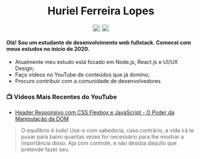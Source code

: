 <h1 align="center"> Huriel Ferreira Lopes </h1>
<p align="center"></p>

<p align="center">
<a href="https://www.linkedin.com/in/huriel-lopes/" target="blank"><img align="center" src="https://cdn.jsdelivr.net/npm/simple-icons@3.0.1/icons/linkedin.svg" alt="huri3l" height="20" width="20" /></a>
<a href="https://www.instagram.com/_huri3l/" target="blank"><img align="center" src="https://cdn.jsdelivr.net/npm/simple-icons@3.0.1/icons/instagram.svg" alt="huri3l" height="20" width="20" /></a>
</p>

#### Olá! Sou um estudante de desenvolvimento web fullstack. Comecei com meus estudos no início de 2020.

* Atualmente meu estudo está focado em Node.js, React.js e UI/UX Design;
* Faço vídeos no YouTube de conteúdos que já domino;
* Procuro contribuir com a comunidade de desenvolvedores

### 📺 Vídeos Mais Recentes do YouTube
<!-- YOUTUBE:START-->
- [Header Responsivo com CSS Flexbox e JavaScript - O Poder da Manipulação da DOM](https://www.youtube.com/watch?v=k1zsgsNeMWE)
<!-- YOUTUBE:END--> 

> O equilíbrio é tudo! Use-o com sabedoria, caso contrário, a vida irá te puxar para baixo quantas vezes for necessário para lhe mostrar a importância disso. Aja com controle, e não desista daquilo que pretende fazer seu.
